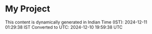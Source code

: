 # My Project

This content is dynamically generated in Indian Time (IST): 2024-12-11 01:29:38 IST
Converted to UTC: 2024-12-10 19:59:38 UTC
